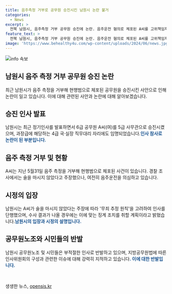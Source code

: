 ```yaml
---
title: 음주측정 거부로 공무원 승진시킨 남원시 논란 불거
categories:
  - News
excerpt: >
  전북 남원시, 음주측정 거부 공무원 승진에 논란. 음주운전 혐의로 체포된 A씨를 고위책임자로 승진시킨 남원시에 대한 시민들의 항의가 쏟아지고 있다. A씨는 음주측정을 거부하며 현행범으로 체포되었으나, 남원시는 무죄추정 원칙을 들어 승진을 이유로 밝히고 있다. 이에 공무원노조와 시민들은 부적절한 인사에 대해 반발하며, 지방공무원법에 따라 인사위원회를 고의적으로 배제한 것에 대한 의문을 제기하고 있다. 인사팀은 범행 사실을 몰랐다며 반론을 이어가고 있지만, 시민들의 비판은 계속되고 있다.
feature_text: >
  전북 남원시, 음주측정 거부 공무원 승진에 논란. 음주운전 혐의로 체포된 A씨를 고위책임자로 승진시킨 남원시에 대한 시민들의 항의가 쏟아지고 있다. A씨는 음주측정을 거부하며 현행범으로 체포되었으나, 남원시는 무죄추정 원칙을 들어 승진을 이유로 밝히고 있다. 이에 공무원노조와 시민들은 부적절한 인사에 대해 반발하며, 지방공무원법에 따라 인사위원회를 고의적으로 배제한 것에 대한 의문을 제기하고 있다. 인사팀은 범행 사실을 몰랐다며 반론을 이어가고 있지만, 시민들의 비판은 계속되고 있다.
image: 'https://www.behealthy4u.com/wp-content/uploads/2024/06/news.jpg'
---
```


<p><img src="https://www.behealthy4u.com/wp-content/uploads/2024/06/news.jpg" alt="info 속보" /></p>

<h2 data-ke-size="size26">남원시 음주 측정 거부 공무원 승진 논란</h2>

<p data-ke-size="size16">최근 남원시가 음주 측정을 거부해 현행범으로 체포된 공무원을 승진시킨 사안으로 인해 논란이 일고 있습니다. 이에 대해 관련된 사안과 논란에 대해 알아보겠습니다.</p>

<h2 data-ke-size="size24">승진 인사 발표</h2>

<p data-ke-size="size16">남원시는 최근 정기인사를 발표하면서 6급 공무원 A씨(여)를 5급 사무관으로 승진시켰으며, 과장급에 해당하는 4급 국·실장 직무대리 자리에도 임명되었습니다.<b><span style="color: #1a5490;">인사 참사로 논란이 된 부분입니다.</span></b></p>

<h2 data-ke-size="size24">음주 측정 거부 및 현황</h2>

<p data-ke-size="size16">A씨는 지난 5월31일 음주 측정을 거부해 현행범으로 체포된 사건이 있습니다. 경찰 조사에서는 술을 마시지 않았다고 주장했으나, 여전히 음주운전을 의심하고 있습니다.</p>

<h2 data-ke-size="size24">시정의 입장</h2>

<p data-ke-size="size16">남원시는 A씨가 술을 마시지 않았다는 주장에 따라 '무죄 추정 원칙'을 고려하여 인사를 단행했으며, 수사 결과가 나올 경우에는 이에 맞는 징계 조치를 취할 계획이라고 밝혔습니다.<b><span style="color: #1a5490;">남원시의 입장과 시정의 설명입니다.</span></b></p>

<h2 data-ke-size="size24">공무원노조와 시민들의 반발</h2>

<p data-ke-size="size16">남원시 공무원노조 및 시민들은 부적절한 인사로 반발하고 있으며, 지방공무원법에 따른 인사위원회의 구성과 관련한 이슈에 대해 강력히 지적하고 있습니다<b><span style="color: #1a5490;">. 이에 대한 반발입니다.</span></b></p>

<p data-ke-size="size16">&nbsp;</p>
생생한 뉴스, <a href="https://opensis.kr" rel="dofollow">opensis.kr</a>


